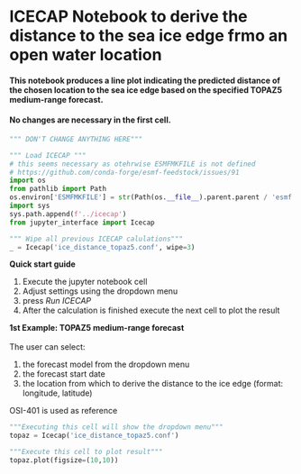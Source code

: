 # ICECAP Notebook to derive the distance to the sea ice edge frmo an open water location

#### This notebook produces a line plot indicating the predicted distance of the chosen location to the sea ice edge based on the specified TOPAZ5 medium-range forecast.


<div class="alert alert-block alert-danger"> 
    
#### No changes are necessary in the first cell. 
</div>

```python
""" DON'T CHANGE ANYTHING HERE"""

""" Load ICECAP """
# this seems necessary as otehrwise ESMFMKFILE is not defined 
# https://github.com/conda-forge/esmf-feedstock/issues/91
import os
from pathlib import Path
os.environ['ESMFMKFILE'] = str(Path(os.__file__).parent.parent / 'esmf.mk')
import sys
sys.path.append(f'../icecap')
from jupyter_interface import Icecap

""" Wipe all previous ICECAP calulations"""
_ = Icecap('ice_distance_topaz5.conf', wipe=3)
```

<div class="alert alert-block alert-info"> <b>Quick start guide </b> 
<ol>
<li>Execute the jupyter notebook cell</li>
<li>Adjust settings using the dropdown menu</li>
<li>press <i>Run ICECAP</i> </li> 
<li>After the calculation is finished execute the next cell to plot the result </li> 
</ol>

</div>

<div class="alert alert-block alert-success"> <b>1st Example: TOPAZ5 medium-range forecast </b><br>

<br>
The user can select: 
<ol>
<li>the forecast model from the dropdown menu</li>
<li>the forecast start date</li>
<li>the location from which to derive the distance to the ice edge (format: longitude, latitude) </li>
</ol>

OSI-401 is used as reference
</div>

```python
"""Executing this cell will show the dropdown menu"""
topaz = Icecap('ice_distance_topaz5.conf')
```

```python
"""Execute this cell to plot result"""
topaz.plot(figsize=(10,10))
```

```python

```
